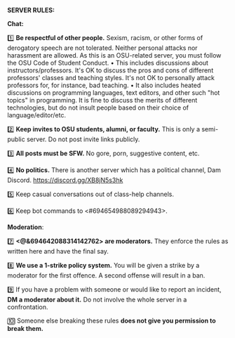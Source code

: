 **SERVER RULES:**

**Chat:**

1️⃣  **Be respectful of other people.** Sexism, racism, or other forms of derogatory speech are not tolerated. Neither personal attacks nor harassment are allowed. As this is an OSU-related server, you must follow the OSU Code of Student Conduct.
   • This includes discussions about instructors/professors. It's OK to discuss the pros and cons of different professors' classes and teaching styles. It's not OK to personally attack professors for, for instance, bad teaching.
   • It also includes heated discussions on programming languages, text editors, and other such "hot topics" in programming. It is fine to discuss the merits of different technologies, but do not insult people based on their choice of language/editor/etc.

2️⃣  **Keep invites to OSU students, alumni, or faculty.** This is only a semi-public server. Do not post invite links publicly.

3️⃣  **All posts must be SFW.** No gore, porn, suggestive content, etc.

4️⃣  **No politics.** There is another server which has a political channel, Dam Discord. https://discord.gg/XB8jN5s3hk

5️⃣  Keep casual conversations out of class-help channels.

6️⃣  Keep bot commands to <#694654988089294943>.

**Moderation**:

7️⃣  **<@&694642088314142762> are moderators.** They enforce the rules as written here and have the final say.

8️⃣  **We use a 1-strike policy system.** You will be given a strike by a moderator for the first offence. A second offense will result in a ban.

9️⃣  If you have a problem with someone or would like to report an incident, **DM a moderator about it.** Do not involve the whole server in a confrontation.

🔟  Someone else breaking these rules **does not give you permission to break them.**
